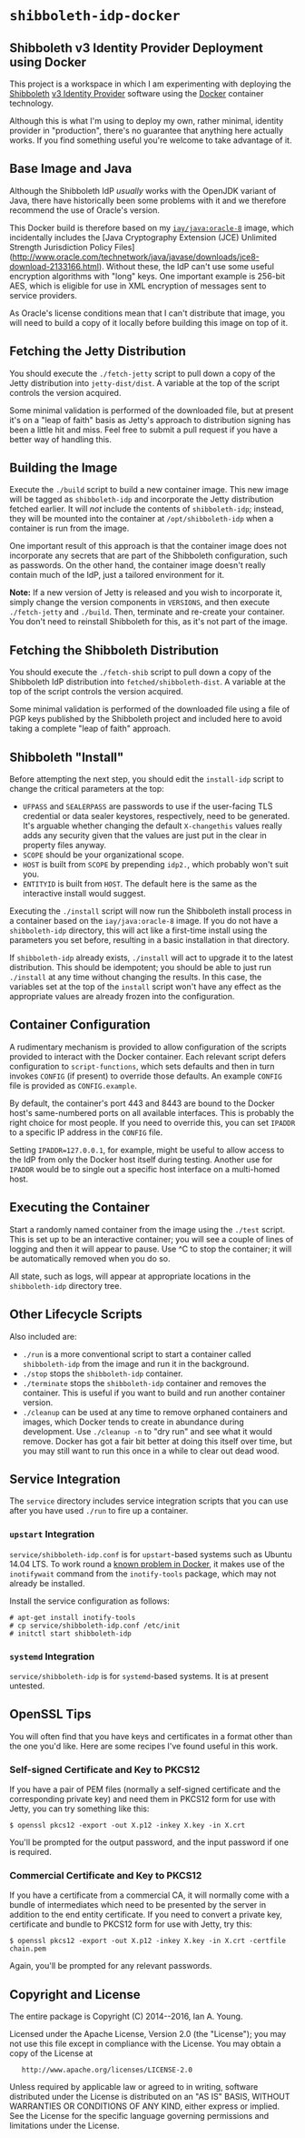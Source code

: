 # `shibboleth-idp-docker`

## Shibboleth v3 Identity Provider Deployment using Docker

This project is a workspace in which I am experimenting with deploying the
[Shibboleth](http://shibboleth.net)
[v3 Identity Provider](https://wiki.shibboleth.net/confluence/display/IDP30/Home)
software using the [Docker](http://www.docker.com) container technology.

Although this is what I'm using to deploy my own, rather minimal,
identity provider in "production", there's no guarantee that anything
here actually works. If you find
something useful you're welcome to take advantage of it.

## Base Image and Java

Although the Shibboleth IdP *usually* works with the OpenJDK variant of
Java, there have historically been some problems with it and we therefore
recommend the use of Oracle's version.

This Docker build is therefore based on my
[`iay/java:oracle-8`](https://github.com/iay/java-docker) image, which
incidentally includes the
[Java Cryptography Extension (JCE) Unlimited Strength Jurisdiction Policy Files]
(http://www.oracle.com/technetwork/java/javase/downloads/jce8-download-2133166.html).
Without these, the IdP can't use some useful encryption algorithms with "long" keys.
One important example is 256-bit AES, which is eligible for use in XML encryption
of messages sent to service providers.

As Oracle's license conditions mean that I can't distribute that image,
you will need to build a copy of it locally before building this image
on top of it.

## Fetching the Jetty Distribution

You should execute the `./fetch-jetty` script to pull down a copy of the Jetty distribution
into `jetty-dist/dist`. A variable at the top of the script controls the version acquired.

Some minimal validation is performed of the downloaded file, but at present it's on a "leap of faith"
basis as Jetty's approach to distribution signing has been a little hit and miss. Feel free to submit
a pull request if you have a better way of handling this.

## Building the Image

Execute the `./build` script to build a new container image. This new image will be
tagged as `shibboleth-idp` and incorporate the Jetty distribution fetched earlier. It will *not* include
the contents of `shibboleth-idp`; instead, they will be mounted into the container at `/opt/shibboleth-idp` when
a container is run from the image.

One important result of this approach is that the container image does not incorporate any secrets that are
part of the Shibboleth configuration, such as passwords. On the other hand, the container image doesn't really
contain much of the IdP, just a tailored environment for it.

**Note:** If a new version of Jetty is released and you wish to incorporate it, simply change the
version components in `VERSIONS`, and then execute `./fetch-jetty` and `./build`. Then,
terminate and re-create your container. You don't need to reinstall Shibboleth for this, as it's
not part of the image.

## Fetching the Shibboleth Distribution

You should execute the `./fetch-shib` script to pull down a copy of the Shibboleth IdP distribution
into `fetched/shibboleth-dist`. A variable at the top of the script controls the version acquired.

Some minimal validation is performed of the downloaded file using a file of PGP keys published by
the Shibboleth project and included here to avoid taking a complete "leap of faith" approach.

## Shibboleth "Install"

Before attempting the next step, you should edit the `install-idp` script to change the critical
parameters at the top:

* `UFPASS` and `SEALERPASS` are passwords to use if the user-facing TLS credential or data sealer keystores,
respectively, need to be generated. It's arguable whether changing the default `X-changethis` values
really adds any security given that the values are just put in the clear in property files anyway.
* `SCOPE` should be your organizational scope.
* `HOST` is built from `SCOPE` by prepending `idp2.`, which probably won't suit you.
* `ENTITYID` is built from `HOST`. The default here is the same as the interactive install would suggest.

Executing the `./install` script will now run the Shibboleth install process in a container based on the
`iay/java:oracle-8` image. If you do not have a `shibboleth-idp` directory, this will act like a first-time
install using the parameters you set before, resulting in a basic installation in that directory.

If `shibboleth-idp` already exists, `./install` will act to upgrade it to the latest distribution. This should
be idempotent; you should be able to just run `./install` at any time without changing the results. In this
case, the variables set at the top of the `install` script won't have any effect as the appropriate values
are already frozen into the configuration.

## Container Configuration

A rudimentary mechanism is provided to allow configuration of the scripts provided to interact with the Docker
container. Each relevant script defers configuration to `script-functions`, which sets defaults and then in turn
invokes `CONFIG` (if present) to override those defaults. An example `CONFIG` file is provided as
`CONFIG.example`.

By default, the container's port 443 and 8443 are bound to the Docker host's same-numbered ports on all
available interfaces. This is probably the right choice for most people. If you need to override this, you
can set `IPADDR` to a specific IP address in the `CONFIG` file.

Setting `IPADDR=127.0.0.1`, for example, might be useful to allow access to the IdP from only the
Docker host itself during testing. Another use for `IPADDR` would be to single out a specific host
interface on a multi-homed host.

## Executing the Container

Start a randomly named container from the image using the `./test` script. This is set up to be an interactive
container; you will see a couple of lines of logging and then it will appear to pause. Use ^C to stop the
container; it will be automatically removed when you do so.

All state, such as logs, will appear at appropriate locations in the `shibboleth-idp` directory tree.

## Other Lifecycle Scripts

Also included are:

* `./run` is a more conventional script to start a container called `shibboleth-idp` from the image
and run it in the background.
* `./stop` stops the `shibboleth-idp` container.
* `./terminate` stops the `shibboleth-idp` container and removes the container. This is useful if
you want to build and run another container version.
* `./cleanup` can be used at any time to remove orphaned
containers and images, which Docker tends to create in abundance during
development. Use `./cleanup -n` to "dry run" and see what it would remove.
Docker has got a fair bit better at doing this itself over time, but you may still want
to run this once in a while to clear out dead wood.

## Service Integration

The `service` directory includes service integration scripts that you can use after you have
used `./run` to fire up a container.

### `upstart` Integration

`service/shibboleth-idp.conf` is for `upstart`-based systems such as Ubuntu 14.04 LTS.
To work round a [known problem in Docker](https://github.com/docker/docker/issues/6647),
it makes use of the `inotifywait` command from the `inotify-tools` package, which may
not already be installed.

Install the service configuration as follows:

    # apt-get install inotify-tools
    # cp service/shibboleth-idp.conf /etc/init
    # initctl start shibboleth-idp

### `systemd` Integration

`service/shibboleth-idp` is for `systemd`-based systems. It is at present untested.

## OpenSSL Tips

You will often find that you have keys and certificates in a format other than the one you'd like. Here are
some recipes I've found useful in this work.

### Self-signed Certificate and Key to PKCS12

If you have a pair of PEM files (normally a self-signed certificate and the corresponding private key) and
need them in PKCS12 form for use with Jetty, you can try something like this:

    $ openssl pkcs12 -export -out X.p12 -inkey X.key -in X.crt

You'll be prompted for the output password, and the input password if one is required.

### Commercial Certificate and Key to PKCS12

If you have a certificate from a commercial CA, it will normally come with a bundle of intermediates
which need to be presented by the server in addition to the end entity certificate. If you need to
convert a private key, certificate and bundle to PKCS12 form for use with Jetty, try this:

    $ openssl pkcs12 -export -out X.p12 -inkey X.key -in X.crt -certfile chain.pem

Again, you'll be prompted for any relevant passwords.


## Copyright and License

The entire package is Copyright (C) 2014--2016, Ian A. Young.

Licensed under the Apache License, Version 2.0 (the "License");
you may not use this file except in compliance with the License.
You may obtain a copy of the License at

       http://www.apache.org/licenses/LICENSE-2.0

Unless required by applicable law or agreed to in writing, software
distributed under the License is distributed on an "AS IS" BASIS,
WITHOUT WARRANTIES OR CONDITIONS OF ANY KIND, either express or implied.
See the License for the specific language governing permissions and
limitations under the License.

